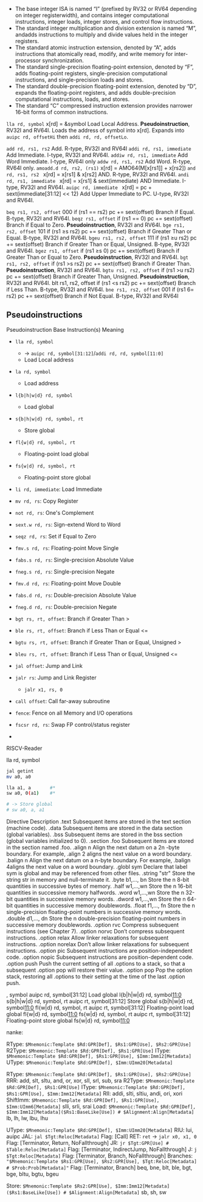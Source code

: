 - The base integer ISA is named “I” (prefixed by RV32 or RV64 depending on integer registerwidth), and contains integer computational instructions, integer loads, integer stores, and control flow instructions. 
- The standard integer multiplication and division extension is named “M”, andadds instructions to multiply and divide values held in the integer registers. 
- The standard atomic instruction extension, denoted by “A”, adds instructions that atomically read, modify, and write
memory for inter-processor synchronization. 
- The standard single-precision floating-point extension, denoted by “F”, adds floating-point registers, single-precision computational instructions, and single-precision loads and stores. 
- The standard double-precision floating-point extension, denoted by “D”, expands the floating-point registers, and adds double-precision computational instructions, loads, and stores. 
- The standard “C” compressed instruction extension provides narrower 16-bit forms of common instructions.


`lla rd, symbol` x[rd] = &symbol
Load Local Address. **Pseudoinstruction**, RV32I and RV64I.
Loads the address of symbol into x[rd]. 
Expands into `auipc rd, offsetHi` then `addi rd, rd, offsetLo`.

`add rd, rs1, rs2`
    Add. R-type, RV32I and RV64I
`addi rd, rs1, immediate`
    Add Immediate. I-type, RV32I and RV64I.
`addiw rd, rs1, immediate`
    Add Word Immediate. I-type, RV64I only
`addw rd, rs1, rs2`
    Add Word. R-type, RV64I only.
`amoadd.d rd, rs2, (rs1)` 
    x[rd] = AMO64(M[x[rs1]] + x[rs2])
`and rd, rs1, rs2 `
    x[rd] = x[rs1] & x[rs2]
    AND. R-type, RV32I and RV64I.
`andi rd, rs1, immediate `
    x[rd] = x[rs1] & sext(immediate)
    AND Immediate. I-type, RV32I and RV64I.
`auipc rd, immediate `
    x[rd] = pc + sext(immediate[31:12] << 12)
    Add Upper Immediate to PC. U-type, RV32I and RV64I.

`beq rs1, rs2, offset` 000
    if (rs1 == rs2) pc += sext(offset)
    Branch if Equal. B-type, RV32I and RV64I.
`beqz rs1, offset` 
    if (rs1 == 0) pc += sext(offset)
    Branch if Equal to Zero. **Pseudoinstruction**, RV32I and RV64I.
`bge rs1, rs2, offset` 101 
    if (rs1 ≥s rs2) pc += sext(offset)
    Branch if Greater Than or Equal. B-type, RV32I and RV64I.
`bgeu rs1, rs2, offset` 111
    if (rs1 ≥u rs2) pc += sext(offset)
    Branch if Greater Than or Equal, Unsigned. B-type, RV32I and RV64I.
`bgez rs1, offset` 
    if (rs1 ≥s 0) pc += sext(offset)
    Branch if Greater Than or Equal to Zero. **Pseudoinstruction**, RV32I and RV64I.
`bgt rs1, rs2, offset` 
    if (rs1 >s rs2) pc += sext(offset)
    Branch if Greater Than. **Pseudoinstruction**, RV32I and RV64I.
`bgtu rs1, rs2, offset` 
    if (rs1 >u rs2) pc += sext(offset)
    Branch if Greater Than, Unsigned. **Pseudoinstruction**, RV32I and RV64I.
blt rs1, rs2, offset 
    if (rs1 <s rs2) pc += sext(offset)
    Branch if Less Than. B-type, RV32I and RV64I.
`bne rs1, rs2, offset` 001
    if (rs1 6= rs2) pc += sext(offset)
    Branch if Not Equal. B-type, RV32I and RV64I


## Pseudoinstructions

Pseudoinstruction Base Instruction(s) Meaning

- `lla rd, symbol` 
  - -> `auipc rd, symbol[31:12]`/`addi rd, rd, symbol[11:0]`
  - Load Local address 
- `la rd, symbol`
  - Load address 
- `l{b|h|w|d} rd, symbol`
  - Load global
- `s{b|h|w|d} rd, symbol, rt`
  - Store global
- `fl{w|d} rd, symbol, rt`
  - Floating-point load global
- `fs{w|d} rd, symbol, rt`
  - Floating-point store global
- `li rd, immediate`: Load Immediate
- `mv rd, rs`: Copy Register
- `not rd, rs`: One's Complement
- `sext.w rd, rs`: Sign-extend Word to Word
- `seqz rd, rs`: Set if Equal to Zero

- `fmv.s rd, rs`: Floating-point Move Single
- `fabs.s rd, rs`: Single-precision Absolute Value
- `fneg.s rd, rs`: Single-precision Negate
- `fmv.d rd, rs`: Floating-point Move Double
- `fabs.d rd, rs`: Double-precision Absolute Value
- `fneg.d rd, rs`: Double-precision Negate

- `bgt rs, rt, offset`: Branch if Greater Than >
- `ble rs, rt, offset`: Branch if Less Than or Equal <=
- `bgtu rs, rt, offset`: Branch if Greater Than or Equal, Unsigned >
- `bleu rs, rt, offset`: Branch if Less Than or Equal, Unsigned <=

- `jal offset`: Jump and Link
- `jalr rs`: Jump and Link Register
  - `jalr x1, rs, 0`  
  
- `call offset`: Call far-away subroutine

- `fence`: Fence on all Memory and I/O operations

- `fscsr rd, rs`: Swap FP control/status register
- 

RISCV-Reader

lla rd, symbol

```bash
jal getint
mv a0, a0

lla a1, a       #*
sw a0, 0(a1)    #*

# -> Store global
# sw a0, a, a1


```

Directive Description
.text Subsequent items are stored in the text section (machine code).
.data Subsequent items are stored in the data section (global variables).
.bss Subsequent items are stored in the bss section (global variables initialized to 0).
.section .foo Subsequent items are stored in the section named .foo.
.align n Align the next datum on a 2n -byte boundary. For example, .align 2 aligns the next value on a word boundary.
.balign n Align the next datum on a n-byte boundary. For example, .balign 4aligns the next value on a word boundary.
.globl sym Declare that label sym is global and may be referenced from other files.
.string "str" Store the string str in memory and null-terminate it.
.byte b1,..., bn Store the n 8-bit quantities in successive bytes of memory.
.half w1,...,wn Store the n 16-bit quantities in successive memory halfwords.
.word w1,...,wn Store the n 32-bit quantities in successive memory words.
.dword w1,...,wn Store the n 64-bit quantities in successive memory doublewords.
.float f1,..., fn Store the n single-precision floating-point numbers in successive memory words.
.double d1,..., dn Store the n double-precision floating-point numbers in successive
memory doublewords.
.option rvc Compress subsequent instructions (see Chapter 7).
.option norvc Don’t compress subsequent instructions.
.option relax Allow linker relaxations for subsequent instructions.
.option norelax Don’t allow linker relaxations for subsequent instructions.
.option pic Subsequent instructions are position-independent code.
.option nopic Subsequent instructions are position-dependent code.
.option push Push the current setting of all .options to a stack, so that a subsequent
.option pop will restore their value.
.option pop Pop the option stack, restoring all .options to their setting at the time
of the last .option push.



, symbol auipc rd, symbol[31:12] Load global l{b|h|w|d} rd, symbol[11:0](rd)
s{b|h|w|d} rd, symbol, rt auipc rt, symbol[31:12] Store global s{b|h|w|d} rd, symbol[11:0](rt)
fl{w|d} rd, symbol, rt auipc rt, symbol[31:12] Floating-point load global fl{w|d} rd, symbol[11:0](rt)
fs{w|d} rd, symbol, rt auipc rt, symbol[31:12] Floating-point store global fs{w|d} rd, symbol[11:0](rt)





nanke:

RType: `$Mnemonic:Template $Rd:GPR[Def], $Rs1:GPR[Use], $Rs2:GPR[Use]`
R2Type: `$Mnemonic:Template $Rd:GPR[Def], $Rs1:GPR[Use]`
IType: `$Mnemonic:Template $Rd:GPR[Def], $Rs1:GPR[Use], $Imm:Imm12[Metadata]`
UType: `$Mnemonic:Template $Rd:GPR[Def], $Imm:UImm20[Metadata]`


RType: `$Mnemonic:Template $Rd:GPR[Def], $Rs1:GPR[Use], $Rs2:GPR[Use]`
    RRR: add, slt, sltu, and, or, xor, sll, srl, sub, sra
R2Type: `$Mnemonic:Template $Rd:GPR[Def], $Rs1:GPR[Use]`
IType: `$Mnemonic:Template $Rd:GPR[Def], $Rs1:GPR[Use], $Imm:Imm12[Metadata]`
    RII: addi, slti, sltiu, andi, ori, xori
    ShiftImm: `$Mnemonic:Template $Rd:GPR[Def], $Rs1:GPR[Use], $Imm:UImm6[Metadata]`
        slli, srli, srai
    Load: `$Mnemonic:Template $Rd:GPR[Def], $Imm:Imm12[Metadata]($Rs1:BaseLike[Use]) # $Alignment:Align[Metadata]`
        lb, lh, lw, lbu, lhu

UType: `$Mnemonic:Template $Rd:GPR[Def], $Imm:UImm20[Metadata]`
    RIU: lui, auipc
    JAL: `jal $Tgt:Reloc[Metadata]` 
        Flag: [Call]
    RET: `ret`  -> `jalr x0, x1, 0`
        Flag: [Terminator, Return, NoFallthrough]
    JR: `jr $Tgt:GPR[Use] # $Table:Reloc[Metadata]`
        Flag: [Terminator, IndirectJump, NoFallthrough]
    J: `j $Tgt:Reloc[Metadata]`
        Flag: [Terminator, Branch, NoFallthrough]
Branches: `"$Mnemonic:Template $Rs1:GPR[Use], $Rs2:GPR[Use], $Tgt:Reloc[Metadata] # $Prob:Prob[Metadata]"`
    Flag: [Terminator, Branch]
    beq, bne, blt, ble, bgt, bge, bltu, bgtu, bgeu

Store: `$Mnemonic:Template $Rs2:GPR[Use], $Imm:Imm12[Metadata]($Rs1:BaseLike[Use]) # $Alignment:Align[Metadata]`
    sb, sh, sw
    

